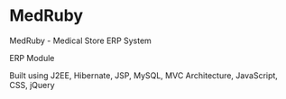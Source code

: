 # MedRuby
MedRuby - Medical Store ERP System

ERP Module

Built using J2EE, Hibernate, JSP, MySQL, MVC Architecture, JavaScript, CSS, jQuery
